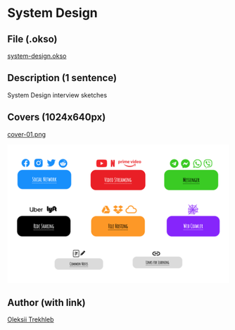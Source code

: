 # System Design

## File (.okso)

[system-design.okso](./system-design.okso)

## Description (1 sentence)

System Design interview sketches

## Covers (1024x640px)

[cover-01.png](./cover-01.png)

![SOLID Principles](./cover-01.png)

## Author (with link)

[Oleksii Trekhleb](https://twitter.com/Trekhleb)
